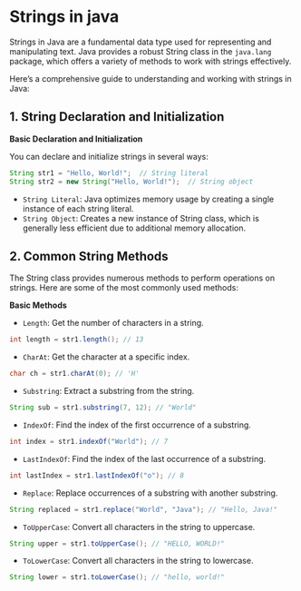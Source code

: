 # Strings in java

Strings in Java are a fundamental data type used for representing and manipulating text. Java provides a robust String class in the `java.lang` package, which offers a variety of methods to work with strings effectively.

Here’s a comprehensive guide to understanding and working with strings in Java:

## 1. String Declaration and Initialization

**Basic Declaration and Initialization**

You can declare and initialize strings in several ways:

```java
String str1 = "Hello, World!";  // String literal
String str2 = new String("Hello, World!");  // String object
```

- `String Literal`: Java optimizes memory usage by creating a single instance of each string literal.
- `String Object`: Creates a new instance of String class, which is generally less efficient due to additional memory allocation.

## 2. Common String Methods

The String class provides numerous methods to perform operations on strings. Here are some of the most commonly used methods:

**Basic Methods**

- `Length`: Get the number of characters in a string.

```java
int length = str1.length(); // 13
```

- `CharAt`: Get the character at a specific index.

```java
char ch = str1.charAt(0); // 'H'
```

- `Substring`: Extract a substring from the string.

```java
String sub = str1.substring(7, 12); // "World"
```

- `IndexOf`: Find the index of the first occurrence of a substring.

```java
int index = str1.indexOf("World"); // 7
```

- `LastIndexOf`: Find the index of the last occurrence of a substring.

```java
int lastIndex = str1.lastIndexOf("o"); // 8
```

- `Replace`: Replace occurrences of a substring with another substring.

```java
String replaced = str1.replace("World", "Java"); // "Hello, Java!"
```

- `ToUpperCase`: Convert all characters in the string to uppercase.

```java
String upper = str1.toUpperCase(); // "HELLO, WORLD!"
```

- `ToLowerCase`: Convert all characters in the string to lowercase.

```java
String lower = str1.toLowerCase(); // "hello, world!"
```

```java

```

```java

```

```java

```
